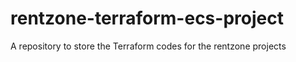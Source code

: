 # rentzone-terraform-ecs-project
A repository to store the Terraform codes for the rentzone projects 
